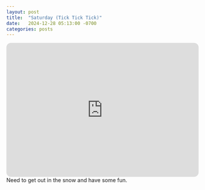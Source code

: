 ```yaml
---
layout: post
title:  "Saturday (Tick Tick Tick)"
date:   2024-12-28 05:13:00 -0700
categories: posts
---
```

<iframe style="border-radius:12px" src="https://open.spotify.com/embed/playlist/2BxiBcMSxvgkbuZFroFGdY?utm_source=generator" width="100%" height="352" frameBorder="0" allowfullscreen="" allow="autoplay; clipboard-write; encrypted-media; fullscreen; picture-in-picture" loading="lazy"></iframe>
Need to get out in the snow and have some fun.
